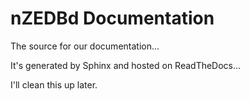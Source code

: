 # nZEDBd Documentation

The source for our documentation...

It's generated by Sphinx and hosted on ReadTheDocs...

I'll clean this up later.
